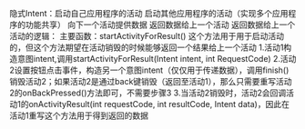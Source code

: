 隐式Intent：启动自己应用程序的活动 
           启动其他应用程序的活动（实现多个应用程序的功能共享） 
           向下一个活动提供数据
           返回数据给上一个活动
返回数据给上一个活动的逻辑：
主要函数：startActivityForResult()
这个方法用于用于启动活动的，但这个方法期望在活动销毁的时候能够返回一个结果给上一个活动
1.活动1构造意图intent,调用startActivityForResult(Intent intent, int RequestCode)
2.活动2设置按钮点击事件，构造另一个意图intent（仅仅用于传递数据），调用finish()销毁活动2；如果活动2是通过back键销毁（返回至活动1），那么只需要重写活动2的onBackPressed()方法即可，不需要步骤3
3.当活动2销毁时，活动2会回调活动1的onActivityResult(int requestCode, int resultCode, Intent data)，因此在活动1重写这个方法用于得到返回的数据
           
